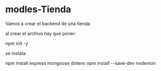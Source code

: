 # modles-Tienda

Vamos a crear el backend de una tienda

al crear el archivo hay que poner:

npm init -y

se instala:

npm install express mongoose dotenv
npm install --save-dev nodemon
